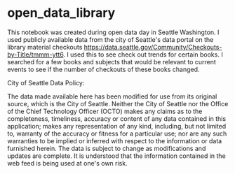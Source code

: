 # open_data_library
This notebook was created during open data day in Seattle Washington. I used publicly available data from the city of Seattle's data portal on the library material checkouts https://data.seattle.gov/Community/Checkouts-by-Title/tmmm-ytt6. I used this to see check out trends for certain books. I searched for a few books and subjects that would be relevant to current events to see if the number of checkouts of these books changed. 

City of Seattle Data Policy:

The data made available here has been modified for use from its original source, which is the City of Seattle. Neither the City of Seattle nor the Office of the Chief Technology Officer (OCTO) makes any claims as to the completeness, timeliness, accuracy or content of any data contained in this application; makes any representation of any kind, including, but not limited to, warranty of the accuracy or fitness for a particular use; nor are any such warranties to be implied or inferred with respect to the information or data furnished herein. The data is subject to change as modifications and updates are complete. It is understood that the information contained in the web feed is being used at one's own risk.
